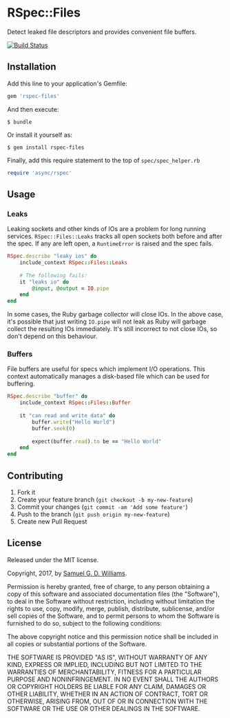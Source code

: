 # RSpec::Files

Detect leaked file descriptors and provides convenient file buffers.

[![Build Status](https://travis-ci.com/socketry/rspec-files.svg?branch=master)](https://travis-ci.com/socketry/rspec-files)

## Installation

Add this line to your application's Gemfile:

```ruby
gem 'rspec-files'
```

And then execute:

	$ bundle

Or install it yourself as:

	$ gem install rspec-files
	
Finally, add this require statement to the top of `spec/spec_helper.rb`

```ruby
require 'async/rspec'
```

## Usage

### Leaks

Leaking sockets and other kinds of IOs are a problem for long running services. `RSpec::Files::Leaks` tracks all open sockets both before and after the spec. If any are left open, a `RuntimeError` is raised and the spec fails.

```ruby
RSpec.describe "leaky ios" do
	include_context RSpec::Files::Leaks
	
	# The following fails:
	it "leaks io" do
		@input, @output = IO.pipe
	end
end
```

In some cases, the Ruby garbage collector will close IOs. In the above case, it's possible that just writing `IO.pipe` will not leak as Ruby will garbage collect the resulting IOs immediately. It's still incorrect to not close IOs, so don't depend on this behaviour.

### Buffers

File buffers are useful for specs which implement I/O operations. This context automatically manages a disk-based file which can be used for buffering.

```ruby
RSpec.describe "buffer" do
	include_context RSpec::Files::Buffer
	
	it "can read and write data" do
		buffer.write("Hello World")
		buffer.seek(0)
		
		expect(buffer.read).to be == "Hello World"
	end
end
```

## Contributing

1. Fork it
2. Create your feature branch (`git checkout -b my-new-feature`)
3. Commit your changes (`git commit -am 'Add some feature'`)
4. Push to the branch (`git push origin my-new-feature`)
5. Create new Pull Request

## License

Released under the MIT license.

Copyright, 2017, by [Samuel G. D. Williams](http://www.codeotaku.com/samuel-williams).

Permission is hereby granted, free of charge, to any person obtaining a copy
of this software and associated documentation files (the "Software"), to deal
in the Software without restriction, including without limitation the rights
to use, copy, modify, merge, publish, distribute, sublicense, and/or sell
copies of the Software, and to permit persons to whom the Software is
furnished to do so, subject to the following conditions:

The above copyright notice and this permission notice shall be included in
all copies or substantial portions of the Software.

THE SOFTWARE IS PROVIDED "AS IS", WITHOUT WARRANTY OF ANY KIND, EXPRESS OR
IMPLIED, INCLUDING BUT NOT LIMITED TO THE WARRANTIES OF MERCHANTABILITY,
FITNESS FOR A PARTICULAR PURPOSE AND NONINFRINGEMENT. IN NO EVENT SHALL THE
AUTHORS OR COPYRIGHT HOLDERS BE LIABLE FOR ANY CLAIM, DAMAGES OR OTHER
LIABILITY, WHETHER IN AN ACTION OF CONTRACT, TORT OR OTHERWISE, ARISING FROM,
OUT OF OR IN CONNECTION WITH THE SOFTWARE OR THE USE OR OTHER DEALINGS IN
THE SOFTWARE.
